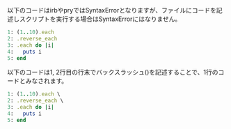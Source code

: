 以下のコードはirbやpryではSyntaxErrorとなりますが、ファイルにコードを記述しスクリプトを実行する場合はSyntaxErrorにはなりません。

```ruby
1: (1..10).each
2: .reverse_each
3: .each do |i|
4:   puts i
5: end
```

以下のコードは1, 2行目の行末でバックスラッシュ(\)を記述することで、1行のコードとみなされます。

```ruby
1: (1..10).each \
2: .reverse_each \
3: .each do |i|
4:   puts i
5: end
```
